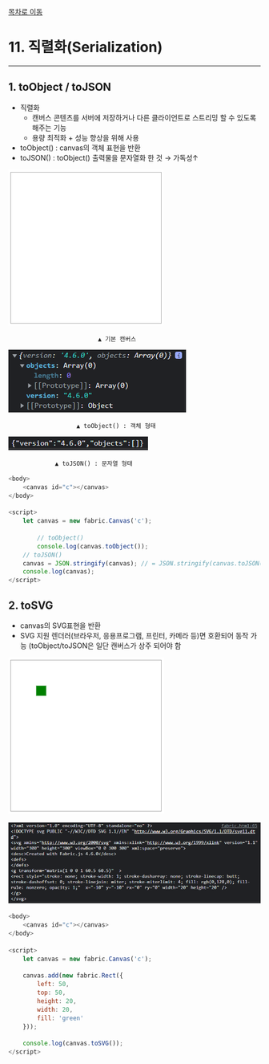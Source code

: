 
[목차로 이동](../%5BFabric%20js%5D%20f2d3d0d0e3344ccbac67f30c7ccd4b21.md)
# 11. 직렬화(Serialization)

---

## 1. toObject / toJSON

- 직렬화
    - 캔버스 콘텐츠를 서버에 저장하거나 다른 클라이언트로 스트리밍 할 수 있도록 해주는 기능
    - 용량 최적화 + 성능 향상을 위해 사용
- toObject() : canvas의 객체 표현을 반환
- toJSON() : toObject() 출력물을 문자열화 한 것 → 가독성↑

![                             ▲ 기본 캔버스](11%20%EC%A7%81%EB%A0%AC%ED%99%94(Serialization)%20e74c501a12484ac1a3532541863cd344/Untitled.png)

                             ▲ 기본 캔버스

![                       ▲ toObject() : 객체 형태](11%20%EC%A7%81%EB%A0%AC%ED%99%94(Serialization)%20e74c501a12484ac1a3532541863cd344/Untitled%201.png)

                       ▲ toObject() : 객체 형태

![                 ▲ toJSON() : 문자열 형태](11%20%EC%A7%81%EB%A0%AC%ED%99%94(Serialization)%20e74c501a12484ac1a3532541863cd344/Untitled%202.png)

                 ▲ toJSON() : 문자열 형태

```javascript
<body>
    <canvas id="c"></canvas>
</body>

<script>
    let canvas = new fabric.Canvas('c');

		// toObject()
		console.log(canvas.toObject());
    // toJSON()
    canvas = JSON.stringify(canvas); // = JSON.stringify(canvas.toJSON())
    console.log(canvas);
</script>
```

## 2. toSVG

- canvas의 SVG표현을 반환
- SVG 지원 렌더러(브라우저, 응용프로그램, 프린터, 카메라 등)면 호환되어 동작 가능
(toObject/toJSON은 일단 캔버스가 상주 되어야 함

![Untitled](11%20%EC%A7%81%EB%A0%AC%ED%99%94(Serialization)%20e74c501a12484ac1a3532541863cd344/Untitled%203.png)

![Untitled](11%20%EC%A7%81%EB%A0%AC%ED%99%94(Serialization)%20e74c501a12484ac1a3532541863cd344/Untitled%204.png)

```javascript
<body>
    <canvas id="c"></canvas>
</body>

<script>
    let canvas = new fabric.Canvas('c');

    canvas.add(new fabric.Rect({
        left: 50,
        top: 50,
        height: 20,
        width: 20,
        fill: 'green'
    }));

    console.log(canvas.toSVG());
</script>
```